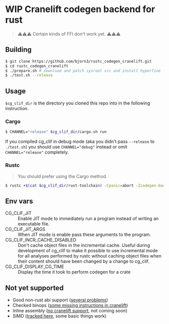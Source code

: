 # WIP Cranelift codegen backend for rust

> ⚠⚠⚠ Certain kinds of FFI don't work yet. ⚠⚠⚠

## Building

```bash
$ git clone https://github.com/bjorn3/rustc_codegen_cranelift.git
$ cd rustc_codegen_cranelift
$ ./prepare.sh # download and patch sysroot src and install hyperfine for benchmarking
$ ./test.sh --release
```

## Usage

`$cg_clif_dir` is the directory you cloned this repo into in the following instruction.

### Cargo

```bash
$ CHANNEL="release" $cg_clif_dir/cargo.sh run
```

If you compiled cg_clif in debug mode (aka you didn't pass `--release` to `./test.sh`) you should use `CHANNEL="debug"` instead or omit `CHANNEL="release"` completely.

### Rustc

> You should prefer using the Cargo method.

```bash
$ rustc +$(cat $cg_clif_dir/rust-toolchain) -Cpanic=abort -Zcodegen-backend=$cg_clif_dir/target/release/librustc_codegen_cranelift.so --sysroot $cg_clif_dir/build_sysroot/sysroot my_crate.rs
```

## Env vars

<dl>
    <dt>CG_CLIF_JIT</dt>
    <dd>Enable JIT mode to immediately run a program instead of writing an executable file.</dd>
    <dt>CG_CLIF_JIT_ARGS</dt>
    <dd>When JIT mode is enable pass these arguments to the program.</dd>
    <dt>CG_CLIF_INCR_CACHE_DISABLED</dt>
    <dd>Don't cache object files in the incremental cache. Useful during development of cg_clif
    to make it possible to use incremental mode for all analyses performed by rustc without caching
    object files when their content should have been changed by a change to cg_clif.</dd>
    <dt>CG_CLIF_DISPLAY_CG_TIME</dt>
    <dd>Display the time it took to perform codegen for a crate</dd>
</dl>

## Not yet supported

* Good non-rust abi support ([several problems](https://github.com/bjorn3/rustc_codegen_cranelift/issues/10))
* Checked binops ([some missing instructions in cranelift](https://github.com/bytecodealliance/wasmtime/issues/1044))
* Inline assembly ([no cranelift support](https://github.com/bytecodealliance/wasmtime/issues/1041), not coming soon)
* SIMD ([tracked here](https://github.com/bjorn3/rustc_codegen_cranelift/issues/171), some basic things work)
